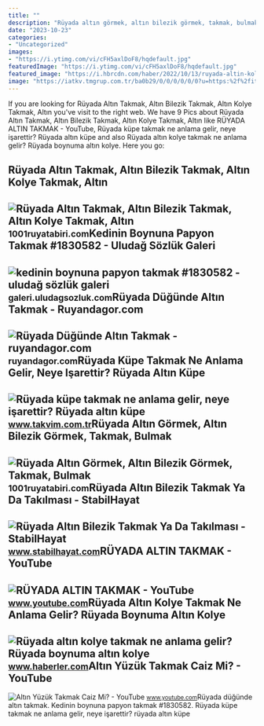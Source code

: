 ```yaml
---
title: ""
description: "Rüyada altın görmek, altın bilezik görmek, takmak, bulmak"
date: "2023-10-23"
categories:
- "Uncategorized"
images:
- "https://i.ytimg.com/vi/cFH5axlDoF8/hqdefault.jpg"
featuredImage: "https://i.ytimg.com/vi/cFH5axlDoF8/hqdefault.jpg"
featured_image: "https://i.hbrcdn.com/haber/2022/10/13/ruyada-altin-kolye-takmak-ne-anlama-gelir-ruyada-15355797_4359_amp.jpg"
image: "https://iatkv.tmgrup.com.tr/ba0b29/0/0/0/0/0/0?u=https:%2f%2fitkv.tmgrup.com.tr%2falbum%2f2022%2f02%2f23%2fruyada-kupe-takmak-ne-anlama-gelir-neye-isarettir-ruyada-altin-kupe-takmanin-anlami-ve-yorumu-1645606243598.jpg&amp;mw=800&amp;l=1"
---
```


If you are looking for Rüyada Altın Takmak, Altın Bilezik Takmak, Altın Kolye Takmak, Altın you've visit to the right web. We have 9 Pics about Rüyada Altın Takmak, Altın Bilezik Takmak, Altın Kolye Takmak, Altın like RÜYADA ALTIN TAKMAK - YouTube, Rüyada küpe takmak ne anlama gelir, neye işarettir? Rüyada altın küpe and also Rüyada altın kolye takmak ne anlama gelir? Rüyada boynuma altın kolye. Here you go:

Rüyada Altın Takmak, Altın Bilezik Takmak, Altın Kolye Takmak, Altın
--------------------------------------------------------------------

 ![Rüyada Altın Takmak, Altın Bilezik Takmak, Altın Kolye Takmak, Altın](https://1001ruyatabiri.com/wp-content/uploads/2021/03/Ruyada-Altin-Takmak-Altin-Bilezik-Takmak-Altin-Kolye-Takmak-Altin-Yuzuk-Takmak-ne-demek-diyanet-islami.jpg) <small>1001ruyatabiri.com</small>Kedinin Boynuna Papyon Takmak #1830582 - Uludağ Sözlük Galeri
-------------------------------------------------------------

 ![kedinin boynuna papyon takmak #1830582 - uludağ sözlük galeri](https://galeri14.uludagsozluk.com/838/kedinin-boynuna-papyon-takmak_1830582.jpg) <small>galeri.uludagsozluk.com</small>Rüyada Düğünde Altın Takmak - Ruyandagor.com
--------------------------------------------

 ![Rüyada Düğünde Altın Takmak - ruyandagor.com](https://images.ruyandagor.com/2017/04/dugunde-altin-takmak-1252.jpg) <small>ruyandagor.com</small>Rüyada Küpe Takmak Ne Anlama Gelir, Neye Işarettir? Rüyada Altın Küpe
---------------------------------------------------------------------

 ![Rüyada küpe takmak ne anlama gelir, neye işarettir? Rüyada altın küpe](https://iatkv.tmgrup.com.tr/ba0b29/0/0/0/0/0/0?u=https:%2f%2fitkv.tmgrup.com.tr%2falbum%2f2022%2f02%2f23%2fruyada-kupe-takmak-ne-anlama-gelir-neye-isarettir-ruyada-altin-kupe-takmanin-anlami-ve-yorumu-1645606243598.jpg&mw=800&l=1) <small>www.takvim.com.tr</small>Rüyada Altın Görmek, Altın Bilezik Görmek, Takmak, Bulmak
---------------------------------------------------------

 ![Rüyada Altın Görmek, Altın Bilezik Görmek, Takmak, Bulmak](https://1001ruyatabiri.com/wp-content/uploads/2018/03/RUYADA-ALTIN-GORMEK-RUYADA-ALTIN-BULMAK-NE-DEMEK-DIYANET-ISLAMI.jpg) <small>1001ruyatabiri.com</small>Rüyada Altın Bilezik Takmak Ya Da Takılması - StabilHayat
---------------------------------------------------------

 ![Rüyada Altın Bilezik Takmak Ya Da Takılması - StabilHayat](https://www.stabilhayat.com/wp-content/uploads/2020/06/rüyada-altın-bilezik-takmak.png) <small>www.stabilhayat.com</small>RÜYADA ALTIN TAKMAK - YouTube
-----------------------------

 ![RÜYADA ALTIN TAKMAK - YouTube](https://i.ytimg.com/vi/cFH5axlDoF8/hqdefault.jpg) <small>www.youtube.com</small>Rüyada Altın Kolye Takmak Ne Anlama Gelir? Rüyada Boynuma Altın Kolye
---------------------------------------------------------------------

 ![Rüyada altın kolye takmak ne anlama gelir? Rüyada boynuma altın kolye](https://i.hbrcdn.com/haber/2022/10/13/ruyada-altin-kolye-takmak-ne-anlama-gelir-ruyada-15355797_4359_amp.jpg) <small>www.haberler.com</small>Altın Yüzük Takmak Caiz Mi? - YouTube
-------------------------------------

 ![Altın Yüzük Takmak Caiz Mi? - YouTube](https://i.ytimg.com/vi/Ecaa6u-6HYM/maxresdefault.jpg) <small>www.youtube.com</small>Rüyada düğünde altın takmak. Kedinin boynuna papyon takmak #1830582. Rüyada küpe takmak ne anlama gelir, neye işarettir? rüyada altın küpe
